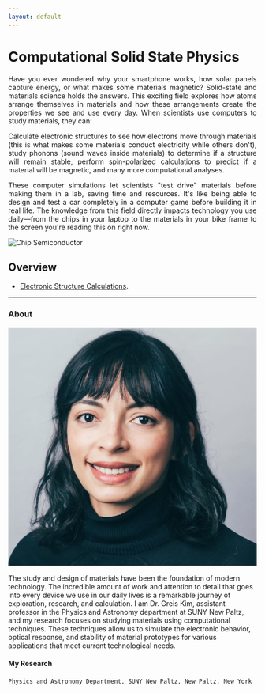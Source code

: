 ```yaml
---
layout: default
---
```


# Computational Solid State Physics


<div style="text-align: justify;">
<p>Have you ever wondered why your smartphone works, how solar panels capture energy, or what makes some materials magnetic? Solid-state and materials science holds the answers. This exciting field explores how atoms arrange themselves in materials and how these arrangements create the properties we see and use every day. When scientists use computers to study materials, they can:</p>

<p>Calculate electronic structures to see how electrons move through materials (this is what makes some materials conduct electricity while others don't), study phonons (sound waves inside materials) to determine if a structure will remain stable, perform spin-polarized calculations to predict if a material will be magnetic, and many more computational analyses.</p>

<p>These computer simulations let scientists "test drive" materials before making them in a lab, saving time and resources. It's like being able to design and test a car completely in a computer game before building it in real life. The knowledge from this field directly impacts technology you use daily—from the chips in your laptop to the materials in your bike frame to the screen you're reading this on right now.</p>
</div>

<img src="./chip.jpg" alt="Chip Semiconductor">

## Overview


* [Electronic Structure Calculations](./electronic-structure.md).

* * *

### About

![Kim](./portrait2.jpg)

The study and design of materials have been the foundation of modern technology. The incredible amount of work and attention to detail that goes into every device we use in our daily lives is a remarkable journey of exploration, research, and calculation. I am Dr. Greis Kim, assistant professor in the Physics and Astronomy department at SUNY New Paltz, and my research focuses on studying materials using computational techniques. These techniques allow us to simulate the electronic behavior, optical response, and stability of material prototypes for various applications that meet current technological needs.


#### My Research



```
Physics and Astronomy Department, SUNY New Paltz, New Paltz, New York
```